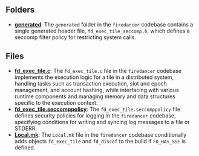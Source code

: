 ## Folders
- **[generated](exec/generated.driver.md)**: The `generated` folder in the `firedancer` codebase contains a single generated header file, `fd_exec_tile_seccomp.h`, which defines a seccomp filter policy for restricting system calls.

## Files
- **[fd_exec_tile.c](exec/fd_exec_tile.c.driver.md)**: The `fd_exec_tile.c` file in the `firedancer` codebase implements the execution logic for a tile in a distributed system, handling tasks such as transaction execution, slot and epoch management, and account hashing, while interfacing with various runtime components and managing memory and data structures specific to the execution context.
- **[fd_exec_tile.seccomppolicy](exec/fd_exec_tile.seccomppolicy.driver.md)**: The `fd_exec_tile.seccomppolicy` file defines security policies for logging in the `firedancer` codebase, specifying conditions for writing and syncing log messages to a file or STDERR.
- **[Local.mk](exec/Local.mk.driver.md)**: The `Local.mk` file in the `firedancer` codebase conditionally adds objects `fd_exec_tile` and `fd_discof` to the build if `FD_HAS_SSE` is defined.

